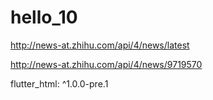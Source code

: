 # hello_10

http://news-at.zhihu.com/api/4/news/latest

http://news-at.zhihu.com/api/4/news/9719570

flutter_html: ^1.0.0-pre.1
